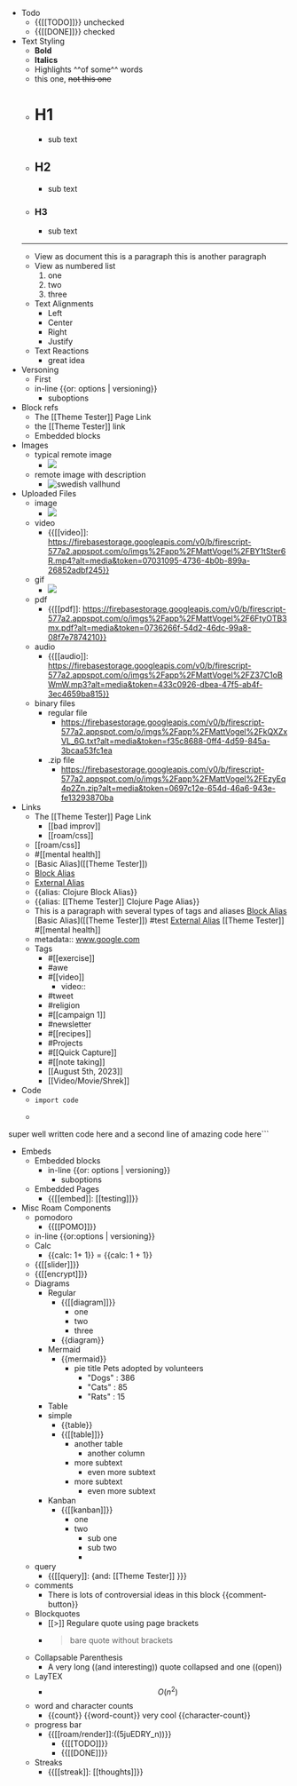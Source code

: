 - Todo
    - {{[[TODO]]}}  unchecked
    - {{[[DONE]]}}  checked
- Text Styling
    - **Bold**
    - __Italics__
    - Highlights ^^of some^^ words
    - this one, ~~not this one~~
    - # H1
        - sub text
    - ## H2
        - sub text
    - ### H3
        - sub text
    - ---
    - View as document
        this is a paragraph
        this is another paragraph
    - View as numbered list
        1. one
        2. two
        3. three
    - Text Alignments
        - Left
        - Center
        - Right
        - Justify
    - Text Reactions
        - great idea
- Versoning
    - First
    - in-line  {{or: options | versioning}}
        - suboptions
- Block refs
    - The [[Theme Tester]] Page Link
    - the [[Theme Tester]] link
    - Embedded blocks
- Images 
    - typical remote image
        - ![](https://i.imgur.com/SEr4dkd.jpg)
    - remote image with description
        - ![swedish vallhund](https://i.imgur.com/SEr4dkd.jpg)
- Uploaded Files
    - image
        - ![](https://firebasestorage.googleapis.com/v0/b/firescript-577a2.appspot.com/o/imgs%2Fapp%2FMattVogel%2Ftiz3q_Bm-P.png?alt=media&token=ede018a1-ba7d-4099-8e6c-fa225550ef0e)
    - video
        - {{[[video]]: https://firebasestorage.googleapis.com/v0/b/firescript-577a2.appspot.com/o/imgs%2Fapp%2FMattVogel%2FBY1tSter6R.mp4?alt=media&token=07031095-4736-4b0b-899a-26852adbf245}}
    - gif
        - ![](https://firebasestorage.googleapis.com/v0/b/firescript-577a2.appspot.com/o/imgs%2Fapp%2FMattVogel%2FzAgByL_oF2.gif?alt=media&token=f754e4ba-aadb-43ad-82de-a2f79dc66370)
    - pdf
        - {{[[pdf]]: https://firebasestorage.googleapis.com/v0/b/firescript-577a2.appspot.com/o/imgs%2Fapp%2FMattVogel%2F6FtyOTB3mx.pdf?alt=media&token=0736266f-54d2-46dc-99a8-08f7e7874210}}
    - audio
        - {{[[audio]]: https://firebasestorage.googleapis.com/v0/b/firescript-577a2.appspot.com/o/imgs%2Fapp%2FMattVogel%2FZ37C1oBWmW.mp3?alt=media&token=433c0926-dbea-47f5-ab4f-3ec4659ba815}}
    - binary files
        - regular file
            - https://firebasestorage.googleapis.com/v0/b/firescript-577a2.appspot.com/o/imgs%2Fapp%2FMattVogel%2FkQXZxVL_6G.txt?alt=media&token=f35c8688-0ff4-4d59-845a-3bcaa53fc1ea
        - .zip file
            - https://firebasestorage.googleapis.com/v0/b/firescript-577a2.appspot.com/o/imgs%2Fapp%2FMattVogel%2FEzyEq4p2Zn.zip?alt=media&token=0697c12e-654d-46a6-943e-fe13293870ba
- Links
    - The [[Theme Tester]] Page Link
        - [[bad improv]]
        - [[roam/css]]
    - [[roam/css]]
    - #[[mental health]]
    - [Basic Alias]([[Theme Tester]])
    - [Block Alias](((JF3iFJPKu)))
    - [External Alias](https://www.usgbc.org/education/sessions/day-1-study-plan-10411494)
    - {{alias:  Clojure Block Alias}}
    - {{alias: [[Theme Tester]] Clojure Page Alias}}
    - This is a paragraph with several types of tags and aliases [Block Alias](((JF3iFJPKu))) [Basic Alias]([[Theme Tester]]) #test [External Alias](https://www.usgbc.org/education/sessions/day-1-study-plan-10411494) [[Theme Tester]] #[[mental health]]
    - metadata:: www.google.com
    - Tags
        - #[[exercise]]
        - #awe
        - #[[video]]
            - video::
        - #tweet
        - #religion
        - #[[campaign 1]]
        - #newsletter
        - #[[recipes]] 
        - #Projects
        - #[[Quick Capture]]
        - #[[note taking]]
        - [[August 5th, 2023]]
        - [[Video/Movie/Shrek]]
- Code
    - `import code`
    - ```javascript
super well written code here
and a second line of amazing code here```
- Embeds
    - Embedded blocks
        - in-line  {{or: options | versioning}}
            - suboptions
    - Embedded Pages
        - {{[[embed]]: [[testing]]}}
- Misc Roam Components
    - pomodoro
        - {{[[POMO]]}}
    - in-line  {{or:options | versioning}}
    - Calc
        - {{calc: 1+ 1}} = {{calc: 1 + 1}}
    - {{[[slider]]}}
    - {{[[encrypt]]}}
    - Diagrams
        - Regular
            - {{[[diagram]]}}
                - one
                - two 
                - three
            - {{diagram}}
        - Mermaid
            - {{mermaid}}
                - pie title Pets adopted by volunteers
                    - "Dogs" : 386
                    - "Cats" : 85
                    - "Rats" : 15					
        - Table
        - simple
	        - {{table}}
            - {{[[table]]}}
                - another table
                    - another column
                - more subtext
                    - even more subtext
                - more subtext
                    - even more subtext
        - Kanban
            - {{[[kanban]]}}
                - one
                - two
                    - sub one
                    - sub two
                    - 
    - query
        - {{[[query]]: {and: [[Theme Tester]] }}}
    - comments
        - There is lots of controversial ideas in this block {{comment-button}}
    - Blockquotes
        - [[>]] Regulare quote using page brackets
        - > bare quote without brackets
    - Collapsable Parenthesis 
        - A very long ((and interesting)) quote collapsed and one ((open))
    - LayTEX
        - $$O(n^2)$$
    - word and character counts
        - {{count}} {{word-count}} very cool  {{character-count}}
    - progress bar
        - {{[[roam/render]]:((5juEDRY_n))}}
            - {{[[TODO]]}} 
            - {{[[DONE]]}} 
    - Streaks
        - {{[[streak]]: [[thoughts]]}}
